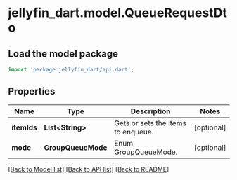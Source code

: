 # jellyfin_dart.model.QueueRequestDto

## Load the model package
```dart
import 'package:jellyfin_dart/api.dart';
```

## Properties
Name | Type | Description | Notes
------------ | ------------- | ------------- | -------------
**itemIds** | **List&lt;String&gt;** | Gets or sets the items to enqueue. | [optional] 
**mode** | [**GroupQueueMode**](GroupQueueMode.md) | Enum GroupQueueMode. | [optional] 

[[Back to Model list]](../README.md#documentation-for-models) [[Back to API list]](../README.md#documentation-for-api-endpoints) [[Back to README]](../README.md)


